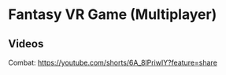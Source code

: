 # Fantasy VR Game (Multiplayer)

## Videos  
Combat: https://youtube.com/shorts/6A_8lPriwIY?feature=share  
